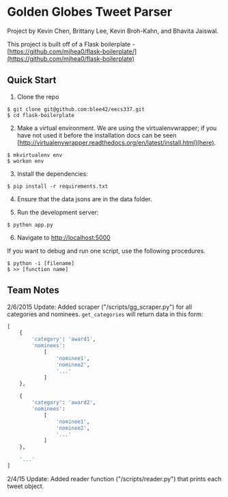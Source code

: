 # Golden Globes Tweet Parser

Project by Kevin Chen, Brittany Lee, Kevin Broh-Kahn, and Bhavita Jaiswal.

This project is built off of a Flask boilerplate - [https://github.com/mjhea0/flask-boilerplate/](https://github.com/mjhea0/flask-boilerplate)

## Quick Start
1. Clone the repo
  ```
  $ git clone git@github.com:blee42/eecs337.git
  $ cd flask-boilerplate
  ```

2. Make a virtual environment.  We are using the virtualenvwrapper; if you have not used it before the installation docs can be seen [http://virtualenvwrapper.readthedocs.org/en/latest/install.html](here).
  ```
  $ mkvirtualenv env
  $ workon env
  ```

3. Install the dependencies:
  ```
  $ pip install -r requirements.txt
  ```

4. Ensure that the data jsons are in the data folder.

5. Run the development server:
  ```
  $ python app.py
  ```

6. Navigate to [http://localhost:5000](http://localhost:5000)


If you want to debug and run one script, use the following procedures.
  ```
  $ python -i [filename]
  $ >> [function name]
  ```

## Team Notes
2/6/2015 Update:
Added scraper ("/scripts/gg_scraper.py") for all categories and nominees. `get_categories` will return data in this form:

```python
[
    {
        'category': 'award1',
        'nominees': 
            [
                'nominee1',
                'nominee2',
                '...'
            ]
    },

    {
        'category': 'award2',
        'nominees': 
            [
                'nominee1',
                'nominee2',
                '...'
            ]
    },

    '...'
]
```

2/4/15 Update:
Added reader function ("/scripts/reader.py") that prints each tweet object.